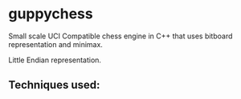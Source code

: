 # guppychess
Small scale UCI Compatible chess engine in C++ that uses bitboard representation and minimax.

Little Endian representation.

Techniques used:
- 
